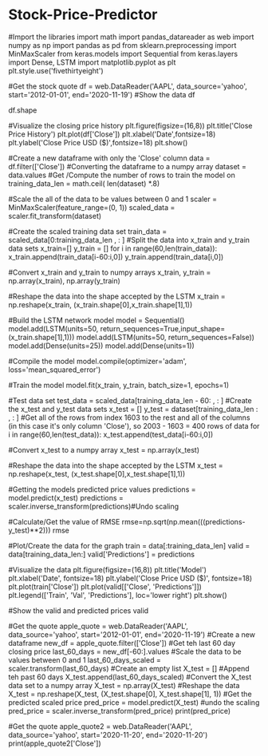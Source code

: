 # Stock-Price-Predictor

#Import the libraries
import math
import pandas_datareader as web
import numpy as np
import pandas as pd
from sklearn.preprocessing import MinMaxScaler
from keras.models import Sequential
from keras.layers import Dense, LSTM
import matplotlib.pyplot as plt
plt.style.use('fivethirtyeight')

#Get the stock quote 
df = web.DataReader('AAPL', data_source='yahoo', start='2012-01-01', end='2020-11-19') 
#Show the data 
df

df.shape

#Visualize the closing price history
plt.figure(figsize=(16,8))
plt.title('Close Price History')
plt.plot(df['Close'])
plt.xlabel('Date',fontsize=18)
plt.ylabel('Close Price USD ($)',fontsize=18)
plt.show()

#Create a new dataframe with only the 'Close' column
data = df.filter(['Close'])
#Converting the dataframe to a numpy array
dataset = data.values
#Get /Compute the number of rows to train the model on
training_data_len = math.ceil( len(dataset) *.8)

#Scale the all of the data to be values between 0 and 1 
scaler = MinMaxScaler(feature_range=(0, 1)) 
scaled_data = scaler.fit_transform(dataset)

#Create the scaled training data set 
train_data = scaled_data[0:training_data_len  , : ]
#Split the data into x_train and y_train data sets
x_train=[]
y_train = []
for i in range(60,len(train_data)):
    x_train.append(train_data[i-60:i,0])
    y_train.append(train_data[i,0])
    
#Convert x_train and y_train to numpy arrays
x_train, y_train = np.array(x_train), np.array(y_train)

#Reshape the data into the shape accepted by the LSTM
x_train = np.reshape(x_train, (x_train.shape[0],x_train.shape[1],1))

#Build the LSTM network model
model = Sequential()
model.add(LSTM(units=50, return_sequences=True,input_shape=(x_train.shape[1],1)))
model.add(LSTM(units=50, return_sequences=False))
model.add(Dense(units=25))
model.add(Dense(units=1))

#Compile the model
model.compile(optimizer='adam', loss='mean_squared_error')

#Train the model
model.fit(x_train, y_train, batch_size=1, epochs=1)

#Test data set
test_data = scaled_data[training_data_len - 60: , : ]
#Create the x_test and y_test data sets
x_test = []
y_test =  dataset[training_data_len : , : ] #Get all of the rows from index 1603 to the rest and all of the columns (in this case it's only column 'Close'), so 2003 - 1603 = 400 rows of data
for i in range(60,len(test_data)):
    x_test.append(test_data[i-60:i,0])
    
#Convert x_test to a numpy array 
x_test = np.array(x_test)

#Reshape the data into the shape accepted by the LSTM
x_test = np.reshape(x_test, (x_test.shape[0],x_test.shape[1],1))

#Getting the models predicted price values
predictions = model.predict(x_test) 
predictions = scaler.inverse_transform(predictions)#Undo scaling

#Calculate/Get the value of RMSE
rmse=np.sqrt(np.mean(((predictions- y_test)**2)))
rmse

#Plot/Create the data for the graph
train = data[:training_data_len]
valid = data[training_data_len:]
valid['Predictions'] = predictions
 
 
 
#Visualize the data
plt.figure(figsize=(16,8))
plt.title('Model')
plt.xlabel('Date', fontsize=18)
plt.ylabel('Close Price USD ($)', fontsize=18)
plt.plot(train['Close'])
plt.plot(valid[['Close', 'Predictions']])
plt.legend(['Train', 'Val', 'Predictions'], loc='lower right')
plt.show()

#Show the valid and predicted prices
valid

#Get the quote
apple_quote = web.DataReader('AAPL', data_source='yahoo', start='2012-01-01', end='2020-11-19')
#Create a new dataframe
new_df = apple_quote.filter(['Close'])
#Get teh last 60 day closing price 
last_60_days = new_df[-60:].values
#Scale the data to be values between 0 and 1
last_60_days_scaled = scaler.transform(last_60_days)
#Create an empty list
X_test = []
#Append teh past 60 days
X_test.append(last_60_days_scaled)
#Convert the X_test data set to a numpy array
X_test = np.array(X_test)
#Reshape the data
X_test = np.reshape(X_test, (X_test.shape[0], X_test.shape[1], 1))
#Get the predicted scaled price
pred_price = model.predict(X_test)
#undo the scaling 
pred_price = scaler.inverse_transform(pred_price)
print(pred_price)

#Get the quote
apple_quote2 = web.DataReader('AAPL', data_source='yahoo', start='2020-11-20', end='2020-11-20')
print(apple_quote2['Close'])
